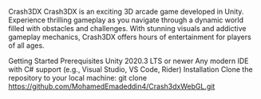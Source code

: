 Crash3DX Crash3DX is an exciting 3D arcade game developed in Unity. Experience thrilling gameplay as you navigate through a dynamic world filled with obstacles and challenges. With stunning visuals and addictive gameplay mechanics, Crash3DX offers hours of entertainment for players of all ages.

Getting Started
Prerequisites
Unity 2020.3 LTS or newer
Any modern IDE with C# support (e.g., Visual Studio, VS Code, Rider)
Installation
Clone the repository to your local machine:
git clone https://github.com/MohamedEmadeddin4/Crash3dxWebGL.git
